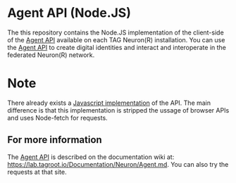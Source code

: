 # Agent API (Node.JS)

The this repository contains the Node.JS implementation of the client-side of the [Agent API][]
available on each TAG Neuron(R) installation. You can use the [Agent API][] to create digital identities and interact
and interoperate in the federated Neuron(R) network.

[Agent API]: https://lab.tagroot.io/Documentation/Neuron/Agent.md

# Note

There already exists a [Javascript implementation](https://github.com/Trust-Anchor-Group/AgentApiJavascript) of the API. The main difference is that this implementation is stripped the ussage of browser APIs and uses Node-fetch for requests.

## For more information

The [Agent API][] is described on the documentation wiki at: <https://lab.tagroot.io/Documentation/Neuron/Agent.md>.
You can also try the requests at that site.

